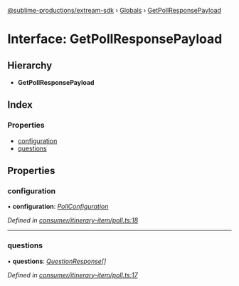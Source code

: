 [@sublime-productions/extream-sdk](../README.md) › [Globals](../globals.md) › [GetPollResponsePayload](getpollresponsepayload.md)

# Interface: GetPollResponsePayload

## Hierarchy

* **GetPollResponsePayload**

## Index

### Properties

* [configuration](getpollresponsepayload.md#configuration)
* [questions](getpollresponsepayload.md#questions)

## Properties

###  configuration

• **configuration**: *[PollConfiguration](pollconfiguration.md)*

*Defined in [consumer/itinerary-item/poll.ts:18](https://github.com/Extream-SaaS/ex-sdk/blob/83ee764/src/consumer/itinerary-item/poll.ts#L18)*

___

###  questions

• **questions**: *[QuestionResponse](questionresponse.md)[]*

*Defined in [consumer/itinerary-item/poll.ts:17](https://github.com/Extream-SaaS/ex-sdk/blob/83ee764/src/consumer/itinerary-item/poll.ts#L17)*
